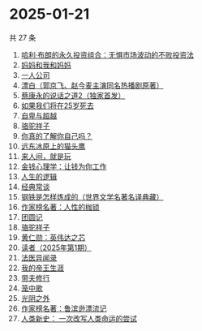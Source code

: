 # 2025-01-21

共 27 条

<!-- BEGIN WEREAD -->
<!-- 最后更新时间 2025-01-21 19:12:23 +0800 -->
1. [哈利·布朗的永久投资组合：无惧市场波动的不败投资法](https://weread.qq.com/web/bookDetail/b7a329505de4ddb7a03fb21)
1. [妈妈和我和妈妈](https://weread.qq.com/web/bookDetail/0ce32c80813ab9974g011e23)
1. [一人公司](https://weread.qq.com/web/bookDetail/ea432780813ab9717g010b08)
1. [漂白（郭京飞、赵今麦主演同名热播剧原著）](https://weread.qq.com/web/bookDetail/f0332010813ab7169g0155ca)
1. [蔡康永的说话之道2（独家首发）](https://weread.qq.com/web/bookDetail/73e32e9056615073ed7d3fe)
1. [如果我们将在25岁死去](https://weread.qq.com/web/bookDetail/ca732b70813ab99c5g019402)
1. [自卑与超越](https://weread.qq.com/web/bookDetail/be932230813ab9941g010d2f)
1. [骆驼祥子](https://weread.qq.com/web/bookDetail/fd1328207268785dfd1479d)
1. [你真的了解你自己吗？](https://weread.qq.com/web/bookDetail/3c732810813ab9858g017de3)
1. [远东冰原上的猫头鹰](https://weread.qq.com/web/bookDetail/4df32750813ab74b8g019255)
1. [来人间，就是玩](https://weread.qq.com/web/bookDetail/a35324f0813ab9994g0118a1)
1. [金钱心理学：让钱为你工作](https://weread.qq.com/web/bookDetail/a9f327d0813ab9941g016f27)
1. [人生的逻辑](https://weread.qq.com/web/bookDetail/3e232ca0813ab99aeg018082)
1. [经典常谈](https://weread.qq.com/web/bookDetail/9da32a30728c5b159dade91)
1. [钢铁是怎样炼成的（世界文学名著名译典藏）](https://weread.qq.com/web/bookDetail/5f432de07183b70e5f4e453)
1. [作家榜名著：人性的枷锁](https://weread.qq.com/web/bookDetail/9c03223071ed56af9c0394e)
1. [团圆记](https://weread.qq.com/web/bookDetail/b64323c0813ab9595g0181f0)
1. [骆驼祥子](https://weread.qq.com/web/bookDetail/fba32490715d9707fba21d1)
1. [黄仁勋：英伟达之芯](https://weread.qq.com/web/bookDetail/47a32050813ab98e3g013257)
1. [读者（2025年第1期）](https://weread.qq.com/web/bookDetail/8a0321b0813ab9902g013d6f)
1. [法医异闻录](https://weread.qq.com/web/bookDetail/95632100813ab9974g01011d)
1. [我的帝王生涯](https://weread.qq.com/web/bookDetail/06232720527f59062659d13)
1. [带夫修行](https://weread.qq.com/web/bookDetail/8af323d0813ab8a7dg019b10)
1. [笼中歌](https://weread.qq.com/web/bookDetail/b5d32f90813ab9902g0126c9)
1. [光阴之外](https://weread.qq.com/web/bookDetail/72e325c0727d77d472e6ff7)
1. [作家榜名著：鲁滨逊漂流记](https://weread.qq.com/web/bookDetail/96e32fb071800cda96e4677)
1. [人类新史： 一次改写人类命运的尝试](https://weread.qq.com/web/bookDetail/87e32110813ab9992g01960d)
<!-- END WEREAD -->